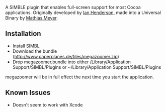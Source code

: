 A SIMBLE plugin that enables full-screen support for most Cocoa applications.
Originally developed by [Ian Henderson](http://ianhenderson.org/megazoomer.html), made into a Universal Binary by
[Mathias Meyer](http://paperplanes.de).

## Installation ##

* Install SIMBL
* Download the bundle (http://www.paperplanes.de/files/megazoomer.zip)
* Drop megazoomer.bundle into either /Library/Application Support/SIMBL/Plugins or ~/Library/Application Support/SIMBL/Plugins

megazoomer will be in full effect the next time you start the application.

## Known Issues ##

* Doesn't seem to work with Xcode